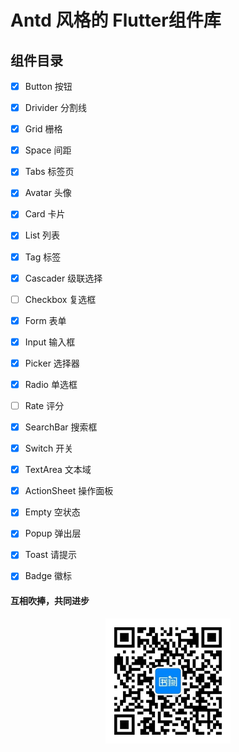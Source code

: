 # Antd 风格的 Flutter组件库

## 组件目录
- [x] Button 按钮
- [x] Drivider 分割线
- [x] Grid 栅格
- [x] Space 间距
- [x] Tabs 标签页
- [x] Avatar 头像
- [x] Card 卡片
- [x] List 列表
- [x] Tag 标签
- [x] Cascader 级联选择
- [ ] Checkbox 复选框
- [x] Form 表单
- [x] Input 输入框
- [x] Picker 选择器
- [x] Radio 单选框
- [ ] Rate 评分
- [x] SearchBar 搜索框
- [x] Switch 开关
- [x] TextArea 文本域
- [x] ActionSheet 操作面板
- [x] Empty 空状态
- [x] Popup 弹出层
- [x] Toast 请提示
- [x] Badge 徽标


#### 互相吹捧，共同进步

<div style="width: 100%;text-align: center;">
   <img src="images/shuque_wx.jpg" width="200px" alt="">
</div>
